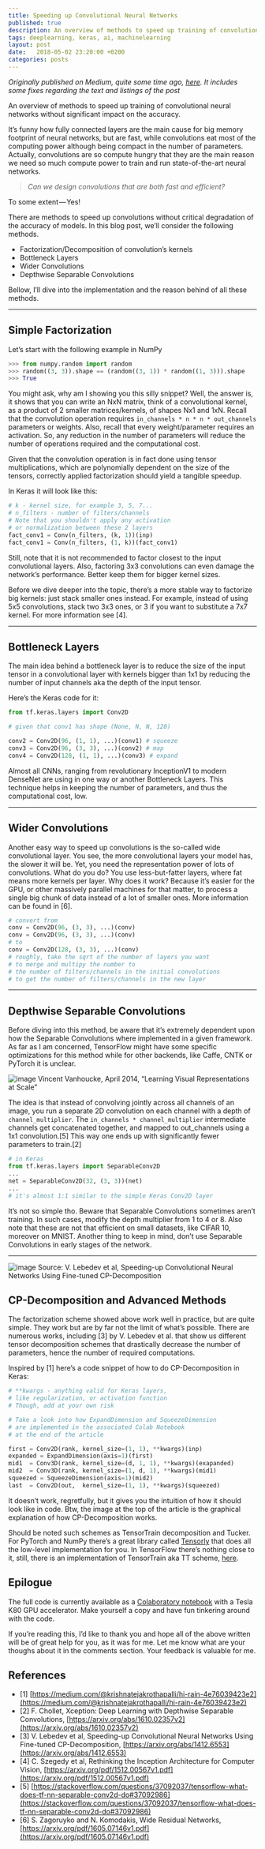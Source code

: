```yaml
---
title: Speeding up Convolutional Neural Networks
published: true
description: An overview of methods to speed up training of convolutional neural networks without significant impact on the accuracy.
tags: deeplearning, keras, ai, machinelearning
layout: post
date:   2018-05-02 23:20:00 +0200
categories: posts
---
```


_Originally published on Medium, quite some time ago, [here](https://towardsdatascience.com/speeding-up-convolutional-neural-networks-240beac5e30f). It includes some fixes regarding the text and listings of the post_

An overview of methods to speed up training of convolutional neural networks without significant impact on the accuracy.

It’s funny how fully connected layers are the main cause for big memory footprint of neural networks, but are fast, while convolutions eat most of the computing power although being compact in the number of parameters. Actually, convolutions are so compute hungry that they are the main reason we need so much compute power to train and run state-of-the-art neural networks.

> _Can we design convolutions that are both fast and efficient?_

To some extent — Yes!

There are methods to speed up convolutions without critical degradation of the accuracy of models. In this blog post, we’ll consider the following methods.

 - Factorization/Decomposition of convolution’s kernels
 - Bottleneck Layers
 - Wider Convolutions
 - Depthwise Separable Convolutions

Bellow, I’ll dive into the implementation and the reason behind of all these methods.

---

## Simple Factorization

Let’s start with the following example in NumPy

```python
>>> from numpy.random import random
>>> random((3, 3)).shape == (random((3, 1)) * random((1, 3))).shape
>>> True
```
You might ask, why am I showing you this silly snippet? Well, the answer is, it shows that you can write an NxN matrix, think of a convolutional kernel, as a product of 2 smaller matrices/kernels, of shapes Nx1 and 1xN. Recall that the convolution operation requires `in_channels * n * n * out_channels` parameters or weights. Also, recall that every weight/parameter requires an activation. So, any reduction in the number of parameters will reduce the number of operations required and the computational cost.

Given that the convolution operation is in fact done using tensor multiplications, which are polynomially dependent on the size of the tensors, correctly applied factorization should yield a tangible speedup.

In Keras it will look like this:

```python
# k - kernel size, for example 3, 5, 7...
# n_filters - number of filters/channels
# Note that you shouldn't apply any activation
# or normalization between these 2 layers
fact_conv1 = Conv(n_filters, (k, 1))(inp)
fact_conv1 = Conv(n_filters, (1, k))(fact_conv1)
```

Still, note that it is not recommended to factor closest to the input convolutional layers. Also, factoring 3x3 convolutions can even damage the network’s performance. Better keep them for bigger kernel sizes.

Before we dive deeper into the topic, there’s a more stable way to factorize big kernels: just stack smaller ones instead. For example, instead of using 5x5 convolutions, stack two 3x3 ones, or 3 if you want to substitute a 7x7 kernel. For more information see [4].

---

## Bottleneck Layers

The main idea behind a bottleneck layer is to reduce the size of the input tensor in a convolutional layer with kernels bigger than 1x1 by reducing the number of input channels aka the depth of the input tensor.

Here’s the Keras code for it:

```python
from tf.keras.layers import Conv2D

# given that conv1 has shape (None, N, N, 128)

conv2 = Conv2D(96, (1, 1), ...)(conv1) # squeeze
conv3 = Conv2D(96, (3, 3), ...)(conv2) # map
conv4 = Conv2D(128, (1, 1), ...)(conv3) # expand
```

Almost all CNNs, ranging from revolutionary InceptionV1 to modern DenseNet are using in one way or another Bottleneck Layers. This technique helps in keeping the number of parameters, and thus the computational cost, low.

---

## Wider Convolutions

Another easy way to speed up convolutions is the so-called wide convolutional layer. You see, the more convolutional layers your model has, the slower it will be. Yet, you need the representation power of lots of convolutions. What do you do? You use less-but-fatter layers, where fat means more kernels per layer. Why does it work? Because it’s easier for the GPU, or other massively parallel machines for that matter, to process a single big chunk of data instead of a lot of smaller ones. More information can be found in [6].

```python
# convert from
conv = Conv2D(96, (3, 3), ...)(conv)
conv = Conv2D(96, (3, 3), ...)(conv)
# to
conv = Conv2D(128, (3, 3), ...)(conv)
# roughly, take the sqrt of the number of layers you want
# to merge and multipy the number to
# the number of filters/channels in the initial convolutions
# to get the number of filters/channels in the new layer
```

---

## Depthwise Separable Convolutions

Before diving into this method, be aware that it’s extremely dependent upon how the Separable Convolutions where implemented in a given framework. As far as I am concerned, TensorFlow might have some specific optimizations for this method while for other backends, like Caffe, CNTK or PyTorch it is unclear.

![image](https://cdn-images-1.medium.com/max/716/1*odJXfzodb02HDnKy27yfpQ.png)
Vincent Vanhoucke, April 2014, “Learning Visual Representations at Scale”

The idea is that instead of convolving jointly across all channels of an image, you run a separate 2D convolution on each channel with a depth of `channel_multiplier`. The `in_channels * channel_multiplier` intermediate channels get concatenated together, and mapped to out_channels using a 1x1 convolution.[5] This way one ends up with significantly fewer parameters to train.[2]

```python
# in Keras
from tf.keras.layers import SeparableConv2D
...
net = SeparableConv2D(32, (3, 3))(net)
...
# it's almost 1:1 similar to the simple Keras Conv2D layer
```

It’s not so simple tho. Beware that Separable Convolutions sometimes aren’t training. In such cases, modify the depth multiplier from 1 to 4 or 8. Also note that these are not that efficient on small datasets, like CIFAR 10, moreover on MNIST. Another thing to keep in mind, don’t use Separable Convolutions in early stages of the network.

---

![image](https://cdn-images-1.medium.com/max/716/1*FjzcTRoe-R680V0hOwYo5A.png)
Source: V. Lebedev et al, Speeding-up Convolutional Neural Networks Using Fine-tuned CP-Decomposition

## CP-Decomposition and Advanced Methods

The factorization scheme showed above work well in practice, but are quite simple. They work but are by far not the limit of what’s possible. There are numerous works, including [3] by V. Lebedev et al. that show us different tensor decomposition schemes that drastically decrease the number of parameters, hence the number of required computations.

Inspired by [1] here’s a code snippet of how to do CP-Decomposition in Keras:

```python
# **kwargs - anything valid for Keras layers,
# like regularization, or activation function
# Though, add at your own risk

# Take a look into how ExpandDimension and SqueezeDimension
# are implemented in the associated Colab Notebook
# at the end of the article

first = Conv2D(rank, kernel_size=(1, 1), **kwargs)(inp)
expanded = ExpandDimension(axis=1)(first)
mid1  = Conv3D(rank, kernel_size=(d, 1, 1), **kwargs)(exapanded)
mid2  = Conv3D(rank, kernel_size=(1, d, 1), **kwargs)(mid1)
squeezed = SqueezeDimension(axis=1)(mid2)
last  = Conv2D(out,  kernel_size=(1, 1), **kwargs)(squeezed)
```

It doesn’t work, regretfully, but it gives you the intuition of how it should look like in code. Btw, the image at the top of the article is the graphical explanation of how CP-Decomposition works.

Should be noted such schemes as TensorTrain decomposition and Tucker. For PyTorch and NumPy there’s a great library called [Tensorly](http://tensorly.org/stable/index.html) that does all the low-level implementation for you. In TensorFlow there’s nothing close to it, still, there is an implementation of TensorTrain aka TT scheme, [here](https://github.com/Bihaqo/t3f).

## Epilogue

The full code is currently available as a [Colaboratory notebook](https://colab.research.google.com/drive/1i0Fwh-d8kF05o4QRfJG5dZt_P7G85MCS) with a Tesla K80 GPU accelerator. Make yourself a copy and have fun tinkering around with the code.

If you’re reading this, I’d like to thank you and hope all of the above written will be of great help for you, as it was for me. Let me know what are your thoughs about it in the comments section. Your feedback is valuable for me.

## References

- [1] [https://medium.com/@krishnatejakrothapalli/hi-rain-4e76039423e2](https://medium.com/@krishnatejakrothapalli/hi-rain-4e76039423e2)
- [2] F. Chollet, Xception: Deep Learning with Depthwise Separable Convolutions, [https://arxiv.org/abs/1610.02357v2](https://arxiv.org/abs/1610.02357v2)
- [3] V. Lebedev et al, Speeding-up Convolutional Neural Networks Using Fine-tuned CP-Decomposition, [https://arxiv.org/abs/1412.6553](https://arxiv.org/abs/1412.6553)
- [4] C. Szegedy et al, Rethinking the Inception Architecture for Computer Vision, [https://arxiv.org/pdf/1512.00567v1.pdf](https://arxiv.org/pdf/1512.00567v1.pdf)
- [5] [https://stackoverflow.com/questions/37092037/tensorflow-what-does-tf-nn-separable-conv2d-do#37092986](https://stackoverflow.com/questions/37092037/tensorflow-what-does-tf-nn-separable-conv2d-do#37092986)
- [6] S. Zagoruyko and N. Komodakis, Wide Residual Networks, [https://arxiv.org/pdf/1605.07146v1.pdf](https://arxiv.org/pdf/1605.07146v1.pdf)
